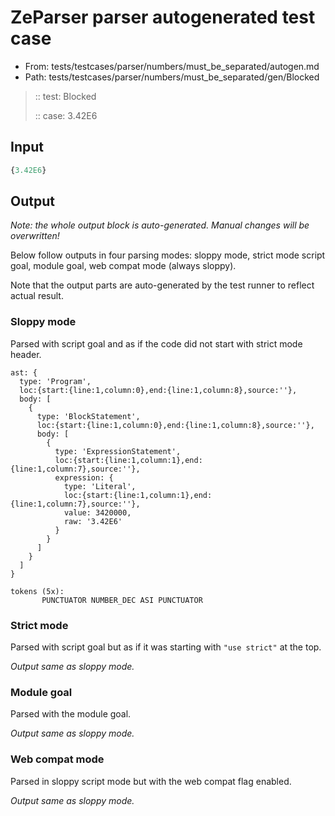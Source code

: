 # ZeParser parser autogenerated test case

- From: tests/testcases/parser/numbers/must_be_separated/autogen.md
- Path: tests/testcases/parser/numbers/must_be_separated/gen/Blocked

> :: test: Blocked
>
> :: case: 3.42E6

## Input


`````js
{3.42E6}
`````

## Output

_Note: the whole output block is auto-generated. Manual changes will be overwritten!_

Below follow outputs in four parsing modes: sloppy mode, strict mode script goal, module goal, web compat mode (always sloppy).

Note that the output parts are auto-generated by the test runner to reflect actual result.

### Sloppy mode

Parsed with script goal and as if the code did not start with strict mode header.

`````
ast: {
  type: 'Program',
  loc:{start:{line:1,column:0},end:{line:1,column:8},source:''},
  body: [
    {
      type: 'BlockStatement',
      loc:{start:{line:1,column:0},end:{line:1,column:8},source:''},
      body: [
        {
          type: 'ExpressionStatement',
          loc:{start:{line:1,column:1},end:{line:1,column:7},source:''},
          expression: {
            type: 'Literal',
            loc:{start:{line:1,column:1},end:{line:1,column:7},source:''},
            value: 3420000,
            raw: '3.42E6'
          }
        }
      ]
    }
  ]
}

tokens (5x):
       PUNCTUATOR NUMBER_DEC ASI PUNCTUATOR
`````

### Strict mode

Parsed with script goal but as if it was starting with `"use strict"` at the top.

_Output same as sloppy mode._

### Module goal

Parsed with the module goal.

_Output same as sloppy mode._

### Web compat mode

Parsed in sloppy script mode but with the web compat flag enabled.

_Output same as sloppy mode._
